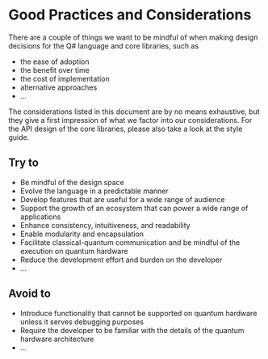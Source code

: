 # Good Practices and Considerations

There are a couple of things we want to be mindful of when making design decisions for the Q# language and core libraries, such as 
- the ease of adoption
- the benefit over time
- the cost of implementation
- alternative approaches
- ...

The considerations listed in this document are by no means exhaustive, but they give a first impression of what we factor into our considerations. For the API design of the core libraries, please also take a look at the style guide. 

## Try to
- Be mindful of the design space
- Evolve the language in a predictable manner
- Develop features that are useful for a wide range of audience
- Support the growth of an ecosystem that can power a wide range of applications
- Enhance consistency, intuitiveness, and readability
- Enable modularity and encapsulation
- Facilitate classical-quantum communication and be mindful of the execution on quantum hardware
- Reduce the development effort and burden on the developer
- ...

## Avoid to

- Introduce functionality that cannot be supported on quantum hardware unless it serves debugging purposes
- Require the developer to be familiar with the details of the quantum hardware architecture
- ...